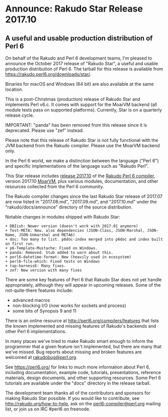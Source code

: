 # Announce: Rakudo Star Release 2017.10

## A useful and usable production distribution of Perl 6

On behalf of the Rakudo and Perl 6 development teams, I'm pleased to announce
the October 2017 release of "Rakudo Star", a useful and usable production
distribution of Perl 6.  The tarball for this release is available from
<https://rakudo.perl6.org/downloads/star/>.  

Binaries for macOS and Windows (64 bit) are also available at the same
location.

This is a post-Christmas (production) release of Rakudo Star and implements
Perl v6.c. It comes with support for the MoarVM backend (all module tests pass
on supported platforms).  Currently, Star is on a quarterly release cycle. 

IMPORTANT: "panda" has been removed from this release since it is deprecated.
Please use "zef" instead.

Please note that this release of Rakudo Star is not fully functional with the
JVM backend from the Rakudo compiler. Please use the MoarVM backend only.

In the Perl 6 world, we make a distinction between the language ("Perl 6") and
specific implementations of the language such as "Rakudo Perl".

This Star release includes [release 2017.10] of the [Rakudo Perl 6 compiler],
version 2017.10 [MoarVM], plus various modules, documentation, and other
resources collected from the Perl 6 community.

[release 2017.10]: https://raw.githubusercontent.com/rakudo/rakudo/2017.10/docs/announce/2017.10.md
[Rakudo Perl 6 compiler]: http://github.com/rakudo/rakudo
[MoarVM]: http://moarvm.org/

The Rakudo compiler changes since the last Rakudo Star release of 2017.07 are
now listed in "2017.08.md", "2017.09.md", and "2017.10.md" under the
"rakudo/docs/announce" directory of the source distribution.

Notable changes in modules shipped with Rakudo Star:

    + DBIish: Newer version (doesn't work with 2017.01 anymore)
    + Test-META: New. also dependencies (JSON-Class, JSON-Marshal, JSON-Name, JSON-Unmarshal and META6)
    + doc: Too many to list. p6doc-index merged into p6doc and index built on first run.
    + p6-Template-Mustache: Fixed on Windows.
    + panda: Removed. Stub added to warn about this.
    + perl6-datetime-format: New (heavily used in ecosystem)
    + perl6-file-which: Fixed tests on Windows
    + tap-harness6: Many fixes.
    + zef: New version with many fixes

There are some key features of Perl 6 that Rakudo Star does not yet
handle appropriately, although they will appear in upcoming releases.
Some of the not-quite-there features include:

  * advanced macros
  * non-blocking I/O (now works for sockets and process)
  * some bits of Synopsis 9 and 11

There is an online resource at <http://perl6.org/compilers/features>
that lists the known implemented and missing features of Rakudo's
backends and other Perl 6 implementations.

In many places we've tried to make Rakudo smart enough to inform the
programmer that a given feature isn't implemented, but there are many
that we've missed. Bug reports about missing and broken features are
welcomed at <rakudobug@perl.org>.

See <https://perl6.org/> for links to much more information about
Perl 6, including documentation, example code, tutorials, presentations,
reference materials, design documents, and other supporting resources.
Some Perl 6 tutorials are available under the "docs" directory in
the release tarball.

The development team thanks all of the contributors and sponsors for
making Rakudo Star possible. If you would like to contribute, see
<http://rakudo.org/how-to-help>, ask on the <perl6-compiler@perl.org>
mailing list, or join us on IRC \#perl6 on freenode.
